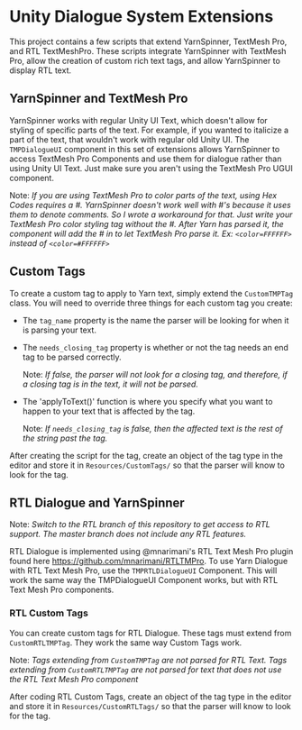 # Unity Dialogue System Extensions
 This project contains a few scripts that extend YarnSpinner, TextMesh Pro, and RTL TextMeshPro. These scripts integrate YarnSpinner with TextMesh Pro, allow the creation of custom rich text tags, and allow YarnSpinner to display RTL text.

## YarnSpinner and TextMesh Pro
 YarnSpinner works with regular Unity UI Text, which doesn't allow for styling of specific parts of the text. For example, if you wanted to italicize a part of the text, that wouldn't work with regular old Unity UI. The `TMPDialogueUI` component in this set of extensions allows YarnSpinner to access TextMesh Pro Components and use them for dialogue rather than using Unity UI Text. Just make sure you aren't using the TextMesh Pro UGUI component.
 
 Note: *If you are using TextMesh Pro to color parts of the text, using Hex Codes requires a #. YarnSpinner doesn't work well with #'s because it uses them to denote comments. So I wrote a workaround for that. Just write your TextMesh Pro color styling tag without the #. After Yarn has parsed it, the component will add the # in to let TextMesh Pro parse it. Ex: `<color=FFFFFF>` instead of `<color=#FFFFFF>`*

## Custom Tags
 To create a custom tag to apply to Yarn text, simply extend the `CustomTMPTag` class.
 You will need to override three things for each custom tag you create:
 - The `tag_name` property is the name the parser will be looking for when it is parsing your text.
 - The `needs_closing_tag` property is whether or not the tag needs an end tag to be parsed correctly. 
 
   Note: *If false, the parser will not look for a closing tag, and therefore, if a closing tag is in the text, it will not be parsed.*
 - The 'applyToText()' function is where you specify what you want to happen to your text that is affected by the tag.
 
   Note: *If `needs_closing_tag` is false, then the affected text is the rest of the string past the tag.*
   
 After creating the script for the tag, create an object of the tag type in the editor and store it in `Resources/CustomTags/` so that the parser will know to look for the tag.
## RTL Dialogue and YarnSpinner
 Note: *Switch to the RTL branch of this repository to get access to RTL support. The master branch does not include any RTL features.*
 
 RTL Dialogue is implemented using @mnarimani's RTL Text Mesh Pro plugin found here https://github.com/mnarimani/RTLTMPro. To use Yarn Dialogue with RTL Text Mesh Pro, use the `TMPRTLDialogueUI` Component. This will work the same way the TMPDialogueUI Component works, but with RTL Text Mesh Pro components.
 
 ### RTL Custom Tags
 You can create custom tags for RTL Dialogue. These tags must extend from `CustomRTLTMPTag`. They work the same way Custom Tags work.
 
 Note: *Tags extending from `CustomTMPTag` are not parsed for RTL Text. Tags extending from `CustomRTLTMPTag` are not parsed for text that does not use the RTL Text Mesh Pro component*
 
 After coding RTL Custom Tags, create an object of the tag type in the editor and store it in `Resources/CustomRTLTags/` so that the parser will know to look for the tag.

